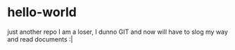 # hello-world
just another repo
 I am a loser, I dunno GIT and now will have to slog my way and read documents :|
 
